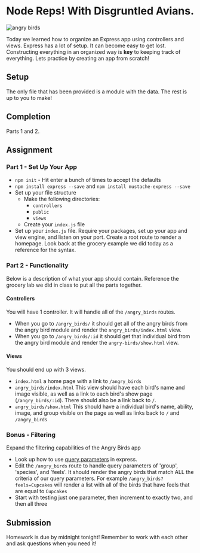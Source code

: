 # Node Reps! With Disgruntled Avians.

![angry birds](https://media.giphy.com/media/fKACOQcJ6LnTa/giphy.gif)

Today we learned how to organize an Express app using controllers and views. Express has a lot of setup. It can become easy to get lost. Constructing everything in an organized way is **key** to keeping track of everything. Lets practice by creating an app from scratch!

## Setup

The only file that has been provided is a module with the data. The rest is up to you to make!

## Completion

Parts 1 and 2.

## Assignment

### Part 1 - Set Up Your App

- `npm init` - Hit enter a bunch of times to accept the defaults
- `npm install express --save` and `npm install mustache-express --save`
- Set up your file structure
    - Make the following directories:
        - `controllers`
        - `public`
        - `views`
    - Create your `index.js` file
- Set up your `index.js` file. Require your packages, set up your app and view engine, and listen on your port. Create a root route to render a homepage. Look back at the grocery example we did today as a reference for the syntax.

### Part 2 - Functionality

Below is a description of what your app should contain. Reference the grocery lab we did in class to put all the parts together. 

#### Controllers

You will have 1 controller. It will handle all of the `/angry_birds` routes.
- When you go to `/angry_birds/` it should get all of the angry birds from the angry bird module and render the `angry_birds/index.html` view.
- When you go to `/angry_birds/:id` it should get that individual bird from the angry bird module and render the `angry-birds/show.html` view.


#### Views

You should end up with 3 views.
- `index.html` a home page with a link to `/angry_birds`
- `angry_birds/index.html` This view should have each bird's name and image visible, as well as a link to each bird's show page (`/angry_birds/:id`). There should also be a link back to `/`.
- `angry_birds/show.html` This should have a individual bird's name, ability, image, and group visible on the page as well as links back to `/` and `/angry_birds`

### Bonus - Filtering

Expand the filtering capabilities of the Angry Birds app

- Look up how to use [query parameters](https://expressjs.com/en/api.html#req.query) in express.
- Edit the `/angry_birds` route to handle query parameters of 'group', 'species', and 'feels'. It should render the angry birds that match ALL the criteria of our query parameters. For example `/angry_birds?feels=Cupcakes` will render a list with all of the birds that have feels that are equal to `Cupcakes`
- Start with testing just one parameter, then increment to exactly two, and then all three

## Submission

Homework is due by midnight tonight! Remember to work with each other and ask questions when you need it! 